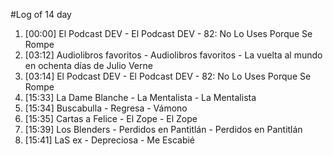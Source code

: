 #Log of 14 day

1. [00:00] El Podcast DEV - El Podcast DEV - 82: No Lo Uses Porque Se Rompe
1. [03:12] Audiolibros favoritos - Audiolibros favoritos - La vuelta al mundo en ochenta días de Julio Verne
1. [03:14] El Podcast DEV - El Podcast DEV - 82: No Lo Uses Porque Se Rompe
1. [15:33] La Dame Blanche - La Mentalista - La Mentalista
1. [15:34] Buscabulla - Regresa - Vámono
1. [15:35] Cartas a Felice - El Zope - El Zope
1. [15:39] Los Blenders - Perdidos en Pantitlán - Perdidos en Pantitlán
1. [15:41] LaS ex - Depreciosa - Me Escabié

